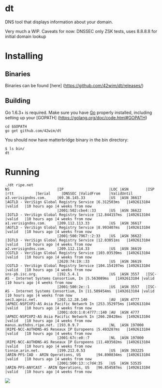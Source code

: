 # dt 

DNS tool that displays information about your domain.

Very much a WIP. 
Caveats for now: DNSSEC only ZSK tests, uses 8.8.8.8 for initial domain lookup

# Installing

## Binaries
Binaries can be found [here] (https://github.com/42wim/dt/releases/)

## Building
Go 1.6.3+ is required. Make sure you have [Go](https://golang.org/doc/install) properly installed, including setting up your [GOPATH] (https://golang.org/doc/code.html#GOPATH)

```
cd $GOPATH
go get github.com/42wim/dt
```

You should now have matterbridge binary in the bin directory:

```
$ ls bin/
dt
```

# Running
```
./dt ripe.net
NS                      |IP                     |LOC |ASN        |ISP                                      |rtt          |Serial     |DNSSEC |ValidFrom    |ValidUntil
a3.verisigndns.com.     |69.36.145.33           |US  |ASN 36617  |AGTLD - VeriSign Global Registry Service |6.312503ms   |1492613104 |valid   |10 hours ago |4 weeks from now
                        |2001:502:cbe4::33      |US  |ASN 36622  |IGTLD - VeriSign Global Registry Service |12.844157ms  |1492613104 |valid   |10 hours ago |4 weeks from now
a1.verisigndns.com.     |209.112.113.33         |US  |ASN 36617  |AGTLD - VeriSign Global Registry Service |8.993407ms   |1492613104 |valid   |10 hours ago |4 weeks from now
                        |2001:500:7967::2:33    |US  |ASN 36622  |IGTLD - VeriSign Global Registry Service |12.03051ms   |1492613104 |valid   |10 hours ago |4 weeks from now
a2.verisigndns.com.     |209.112.114.33         |US  |ASN 36619  |CGTLD - VeriSign Global Registry Service |103.03539ms  |1492613104 |valid   |10 hours ago |4 weeks from now
                        |2620:74:19::33         |US  |ASN 36619  |CGTLD - VeriSign Global Registry Service |104.154197ms |1492613104 |valid   |10 hours ago |4 weeks from now
sns-pb.isc.org.         |192.5.4.1              |US  |ASN 3557   |ISC-AS - Internet Systems Consortium, In |5.563089ms   |1492613104 |valid   |10 hours ago |4 weeks from now
                        |2001:500:2e::1         |US  |ASN 3557   |ISC-AS - Internet Systems Consortium, In |11.509454ms  |1492613104 |valid   |10 hours ago |4 weeks from now
sec3.apnic.net.         |202.12.28.140          |AU  |ASN 4777   |APNIC-NSPIXP2-AS Asia Pacific Network In |253.352975ms |1492613104 |valid   |10 hours ago |4 weeks from now
                        |2001:dc0:1:0:4777::140 |AU  |ASN 4777   |APNIC-NSPIXP2-AS Asia Pacific Network In |266.28428ms  |1492613104 |valid   |10 hours ago |4 weeks from now
manus.authdns.ripe.net. |193.0.9.7              |NL  |ASN 197000 |RIPE-NCC-AUTHDNS-AS Reseaux IP Europeens |5.493287ms   |1492613104 |valid   |10 hours ago |4 weeks from now
                        |2001:67c:e0::7         |NL  |ASN 197000 |RIPE-NCC-AUTHDNS-AS Reseaux IP Europeens |11.403502ms  |1492613104 |valid   |10 hours ago |4 weeks from now
tinnie.arin.net.        |199.212.0.53           |US  |ASN 393225 |ARIN-PFS-IAD - ARIN Operations, US       |94.890834ms  |1492613104 |valid   |10 hours ago |4 weeks from now
                        |2001:500:13::c7d4:35   |US  |ASN 53535  |ARIN-PFS-ANYCAST - ARIN Operations, US   |96.854587ms  |1492613104 |valid   |10 hours ago |4 weeks from now
```

![](https://gifyu.com/images/testda815.gif)
